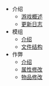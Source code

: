 <!-- _sidebar.md -->

* 介绍
  * [游戏概述](/introduction.md)
  * [更新日志](/docs/更新日志.md)
* 模组
  * [介绍](/docs/mod/overview.md)
  * [文件结构](/docs/mod/文件结构.md)
* 作弊
  * [介绍](/docs/mod/overview.md)
  * [属性修改](/docs/cheat/属性修改.md)
  * [物品修改](/docs/cheat/物品修改.md)
